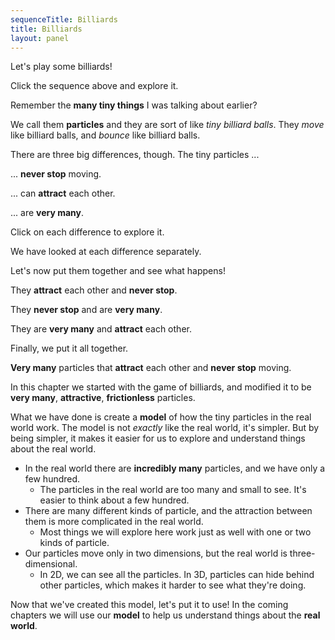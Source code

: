```yaml
---
sequenceTitle: Billiards
title: Billiards
layout: panel
---
```


<div id="chapter">
<div class="page">
<div class="stepLog">

Let's play some billiards!

<div class="threeColumn">
<script>
	var billiardsSim = createSimulationHere({
		pixelWidth: 250,
		pixelHeight: 250,
		initialize: function(simulation)
		{
			var p = simulation.parameters;
			p.isOnlyHardSpheres = true;

			initBilliards(simulation, simulation.boxBounds);

			thumbnailSim(simulation);
		}
	});

	makeParentElementSequenceLink("/billiards/intro");
</script>
</div>

Click the sequence above and explore it.

<script>
	// cue(waitCue(0));
	// endStep();
</script>

Remember the **many tiny things** I was talking about earlier?

We call them **particles** and they are sort of like _tiny billiard balls_.
They _move_ like billiard balls, and _bounce_ like billiard balls.

There are three big differences, though. The tiny particles ...

<div class="flex">

<div class="threeColumn">

... **never stop** moving.

<script>
	var neverStopSim = createSimulationHere({
		pixelWidth: 250,
		pixelHeight: 250,
		initialize: function(simulation)
		{
			var p = simulation.parameters;
			p.isOnlyHardSpheres = true;

			var particleCount = 10;
			var initialSpeed = 5;
			for (var i = 0; i < particleCount; i++) {
				var particle = new Particle();
				randomDiscInRect(particle.position, particle.radius, simulation.boxBounds);
				v2.set(particle.velocity, randomGaussian(), randomGaussian());
				v2.scale(particle.velocity, particle.velocity, initialSpeed);
				addParticle(simulation, particle);
			}

			thumbnailSim(simulation);
		}
	});

	makeParentElementSequenceLink("/billiards/friction");
</script>

</div>

<div class="threeColumn">

... can **attract** each other.

<script>
	var likeSim = createSimulationHere({
		pixelWidth: 250,
		pixelHeight: 250,
		initialize: function(simulation)
		{
			var p = simulation.parameters;
			p.friction = 0.2;

			addOppositeParticles(simulation, 1);

			var ljInteraction = new LennardJonesInteraction();
			ljInteraction.strength = 10;
			setInteraction(simulation, 0, 0, ljInteraction);

			thumbnailSim(simulation);
		}

	});
	
	makeParentElementSequenceLink("/billiards/attraction");
</script>

</div>

<div class="threeColumn">

... are **very many**.

<script>
	var likeSim = createSimulationHere({
		pixelWidth: 250,
		pixelHeight: 250,
		initialize: function(simulation)
		{
			var p = simulation.parameters;
			p.friction = 0.2;
			setBoxWidth(simulation, 80);

			initBilliards(simulation, simulation.boxBounds);

			var ljInteraction = new LennardJonesInteraction();
			ljInteraction.strength = 10;
			setInteraction(simulation, 0, 0, ljInteraction);

			thumbnailSim(simulation);
		}
	});

	makeParentElementSequenceLink("/billiards/many");
</script>

</div>

</div>

Click on each difference to explore it.

<script>
	// cue(waitCue(0));
	// endStep();
</script>

We have looked at each difference separately.

Let's now put them together and see what happens!

<div class="flex">

<div class="threeColumn">

They **attract** each other and **never stop**.

<script>
	var attractNeverStopSim = createSimulationHere({
		pixelWidth: 250,
		pixelHeight: 250,
		initialize: function(simulation)
		{
			var p = simulation.parameters;
			p.friction = 0;

			addOppositeParticles(simulation, 1);

			var ljInteraction = new LennardJonesInteraction();
			ljInteraction.strength = 10;
			setInteraction(simulation, 0, 0, ljInteraction);

			thumbnailSim(simulation);
		}
	});

	makeParentElementSequenceLink("/billiards/attraction_no_friction");
</script>

</div>

<div class="threeColumn">

They **never stop** and are **very many**.

<script>
	var neverStopManySim = createSimulationHere({
		pixelWidth: 250,
		pixelHeight: 250,
		initialize: function(simulation)
		{
			var p = simulation.parameters;
			p.isOnlyHardSpheres = true;
			setBoxWidth(simulation, 150)

			var particleCount = 200;
			var initialSpeed = 5;
			for (var i = 0; i < particleCount; i++) {
				var particle = new Particle();
				randomDiscInRect(particle.position, particle.radius, simulation.boxBounds);
				v2.set(particle.velocity, randomGaussian(), randomGaussian());
				v2.scale(particle.velocity, particle.velocity, initialSpeed);
				addParticle(simulation, particle);
			}

			thumbnailSim(simulation);
		}
	});
	
	makeParentElementSequenceLink("/billiards/many_no_friction");
</script>

</div>

<div class="threeColumn">

They are **very many** and **attract** each other.

<script>
	var likeSim = createSimulationHere({
		pixelWidth: 250,
		pixelHeight: 250,
		initialize: function(simulation)
		{
			var p = simulation.parameters;
			p.friction = 0.2;
			setBoxWidth(simulation, 40);

			var particleCount = 100;
			var initialSpeed = 1;
			for (var i = 0; i < particleCount; i++) {
				var particle = new Particle();
				randomDiscInRect(particle.position, particle.radius, simulation.boxBounds);
				v2.set(particle.velocity, randomGaussian(), randomGaussian());
				v2.scale(particle.velocity, particle.velocity, initialSpeed);
				addParticle(simulation, particle);
			}

			var ljInteraction = new LennardJonesInteraction();
			ljInteraction.strength = 10;
			setInteraction(simulation, 0, 0, ljInteraction);

			thumbnailSim(simulation);
		}
	});

	makeParentElementSequenceLink("/billiards/many_attraction");
</script>

</div>

</div>

Finally, we put it all together.

**Very many** particles that **attract** each other and **never stop** moving.

<div class="threeColumn">
<script>
	var billiardsSim = createSimulationHere({
		pixelWidth: 250,
		pixelHeight: 250,
		initialize: function(simulation)
		{
			var p = simulation.parameters;
			p.friction = 0;
			setBoxWidth(simulation, 100);

			var particleCount = 200;
			for (var i = 0; i < particleCount; i++) {
				var particle = new Particle();
				randomDiscInRect(particle.position, particle.radius, simulation.boxBounds);
				v2.set(particle.velocity, randomGaussian(), randomGaussian());
				addParticle(simulation, particle);
			}

			var ljInteraction = new LennardJonesInteraction();
			ljInteraction.strength = 10;
			setInteraction(simulation, 0, 0, ljInteraction);

			thumbnailSim(simulation);
		}
	});

	makeParentElementSequenceLink("/billiards/attraction_many_no_friction");
</script>
</div>

In this chapter we started with the game of billiards, and modified it to be **very many**, **attractive**, **frictionless** particles.

What we have done is create a **model** of how the tiny particles in the real world work.
The model is not _exactly_ like the real world, it's simpler.
But by being simpler, it makes it easier for us to explore and understand things about the real world.

* In the real world there are **incredibly many** particles, and we have only a few hundred.
	* The particles in the real world are too many and small to see. It's easier to think about a few hundred.
* There are many different kinds of particle, and the attraction between them is more complicated in the real world.
	* Most things we will explore here work just as well with one or two kinds of particle.
* Our particles move only in two dimensions, but the real world is three-dimensional.
	* In 2D, we can see all the particles. In 3D, particles can hide behind other particles, which makes it harder to see what they're doing.

Now that we've created this model, let's put it to use!
In the coming chapters we will use our **model** to help us understand things about the **real world**.

</div>
</div>
</div>